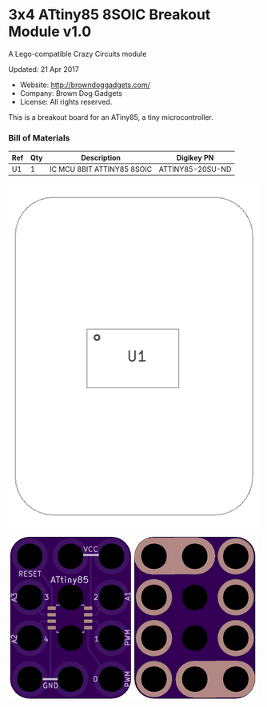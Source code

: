 <!--- start title --->
# 3x4 ATtiny85 8SOIC Breakout Module v1.0
A Lego-compatible Crazy Circuits module

Updated: 21 Apr 2017
- Website: http://browndoggadgets.com/
- Company: Brown Dog Gadgets
- License: All rights reserved.
<!--- end title --->

This is a breakout board for an ATiny85, a tiny microcontroller. 

<!--- bom start --->
### Bill of Materials

|Ref|Qty|Description|Digikey PN|
|---|---|-----------|------|
|U1|1|IC MCU 8BIT ATTINY85 8SOIC|ATTINY85-20SU-ND|


<!--- bom end --->
![Assembly Diagram](assembly.png)

![Gerber Preview](preview.png)

